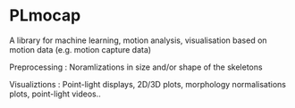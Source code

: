 # PLmocap

A library for machine learning, motion analysis, visualisation based on motion data (e.g. motion capture data)

Preprocessing : Noramlizations in size and/or shape of the skeletons

Visualiztions : Point-light displays, 2D/3D plots, morphology normalisations plots, point-light videos..